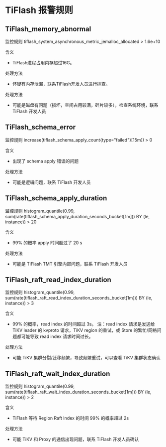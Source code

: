 
# TiFlash 报警规则
## TiFlash_memory_abnormal
监控规则
tiflash_system_asynchronous_metric_jemalloc_allocated > 1.6e+10

含义
  * TiFlash进程占用内存超过16G。

处理方法
  * 怀疑有内存泄漏，联系TiFlash开发人员进行排查。

处理方法
  * 可能是磁盘有问题（损坏，空间占用较满，碎片较多），检查系统环境，联系 TiFlash 开发人员

## TiFlash_schema_error
监控规则
increase(tiflash_schema_apply_count{type="failed"}[15m]) > 0

含义
  * 出现了 schema apply 错误的问题

处理方法
  * 可能是逻辑问题，联系 TiFlash 开发人员
## TiFlash_schema_apply_duration
监控规则
histogram_quantile(0.99, sum(rate(tiflash_schema_apply_duration_seconds_bucket[1m])) BY (le, instance)) > 20

含义
  * 99% 的概率 apply 时间超过了 20 s

处理方法
  * 可能是 TiFlash TMT 引擎内部问题，联系 TiFlash 开发人员

## TiFlash_raft_read_index_duration
监控规则
histogram_quantile(0.99, sum(rate(tiflash_raft_read_index_duration_seconds_bucket[1m])) BY (le, instance)) > 3

含义
  * 99% 的概率，read index 的时间超过 3s。 注：read index 请求是发送给 TiKV leader 的 kvproto 请求，TiKV region 的重试，或 Store 的繁忙/网络问题都可能导致 read index 请求时间过长。

处理方法
  * 可能 TiKV 集群分裂/迁移频繁，导致频繁重试，可以查看 TiKV 集群状态确认

## TiFlash_raft_wait_index_duration
监控规则
histogram_quantile(0.99, sum(rate(tiflash_raft_wait_index_duration_seconds_bucket[1m])) BY (le, instance)) > 2

含义
  * TiFlash 等待 Region Raft Index 的时间 99% 的概率超过 2s

处理方法
  * 可能 TiKV 和 Proxy 的通信出现问题，联系 TiFlash 开发人员确认
